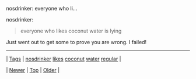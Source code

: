 <!--
title: nosdrinker
date: 2020-06-28T15:27:00.388Z
tags: nosdrinker, likes, coconut, water, regular
-->


nosdrinker: everyone who li...

<p>nosdrinker:</p>

<blockquote>
<p>everyone who likes coconut water is lying</p>
</blockquote>

<p>Just went out to get some to prove you are wrong. I failed!</p>

<!--BOTTOM-POST-NAVIGATION-->
---

| [Tags](tags.md) | [nosdrinker](tag-nosdrinker.md) [likes](tag-likes.md) [coconut](tag-coconut.md) [water](tag-water.md) [regular](tag-regular.md) |

| [Newer](98752319534.md) | [Top](index.md) | [Older](98759287324.md) |